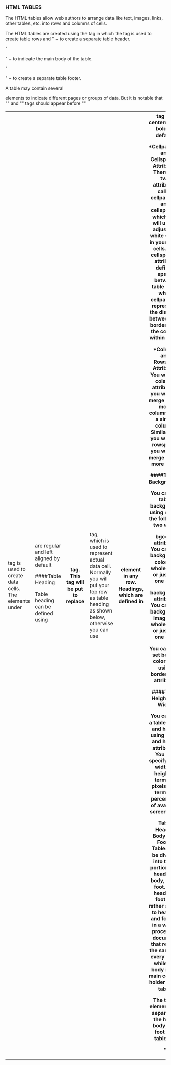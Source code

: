 ### HTML TABLES

The HTML tables allow web authors to arrange data like text, images, links, other tables, etc. into rows and columns of cells.

The HTML tables are created using the <table> tag in which the <tr> tag is used to create table rows and <td> tag is used to create data cells.
The elements under <td> are regular and left aligned by default

####Table Heading

Table heading can be defined using <th> tag.
This tag will be put to replace <td> tag, which is used to represent actual data cell.
Normally you will put your top row as table heading as shown below, otherwise you can use <th> element in any row.
Headings, which are defined in <th> tag are centered and bold by default.

*Cellpadding and Cellspacing Attributes
There are two attributes called cellpadding and cellspacing which you will use to adjust the white space in your table cells.
The cellspacing attribute defines space between table cells, while cellpadding represents the distance between cell borders and the content within a cell.

*Colspan and Rowspan Attributes
You will use colspan attribute if you want to merge two or more columns into a single column.
Similar way you will use rowspan if you want to merge two or more rows.

####Tables Backgrounds

You can set table background using one of the following two ways 

bgcolor attribute: You can set background color for whole table or just for one cell.

background attribute: You can set background image for whole table or just for one cell.

You can also set border color also using bordercolor attribute.

####Table Height and Width

You can set a table width and height using width and height attributes.
You can specify table width or height in terms of pixels or in terms of percentage of available screen area.


Table Header, Body, and Footer
Tables can be divided into three portions − a header, a body, and a foot. The head and foot are rather similar to headers and footers in a word-processed document that remain the same for every page, while the body is the main content holder of the table.

The three elements for separating the head, body, and foot of a table are 

"<thead>" − to create a separate table header.

"<tbody>" − to indicate the main body of the table.

"<tfoot>" − to create a separate table footer.

A table may contain several <tbody> elements to indicate different pages or groups of data.
But it is notable that "<thead>" and "<tfoot>" tags should appear before "<tbody>"
